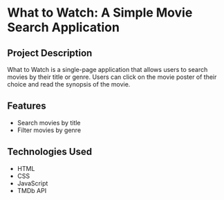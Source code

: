 # What to Watch: A Simple Movie Search Application

## Project Description
What to Watch is a single-page application that allows users to search movies by their title or genre. Users can click on the movie poster of their choice and read the synopsis of the movie. 

## Features
- Search movies by title
- Filter movies by genre

## Technologies Used
- HTML
- CSS
- JavaScript
- TMDb API